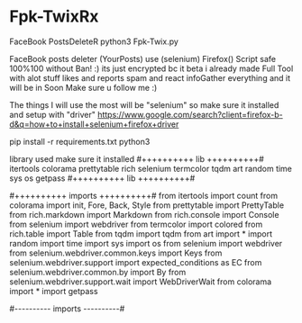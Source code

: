# Fpk-TwixRx
FaceBook PostsDeleteR
python3 Fpk-Twix.py

FaceBook posts deleter (YourPosts) use (selenium) Firefox()
Script safe 100%100 without Ban! :)
its just encrypted bc it beta i already made Full Tool with alot stuff likes and reports spam and react infoGather everything and it will be in Soon Make sure u follow me :)

The things I will use the most will be "selenium" so make sure it installed and setup with "driver" https://www.google.com/search?client=firefox-b-d&q=how+to+install+selenium+firefox+driver

pip install -r requirements.txt 
python3



library used make sure it installed 
#++++++++++ lib ++++++++++#
itertools
colorama
prettytable
rich
selenium
termcolor
tqdm
art
random
time
sys
os
getpass
#++++++++++ lib ++++++++++#

#++++++++++ imports ++++++++++#
from itertools import count
from colorama import init, Fore, Back, Style
from prettytable import PrettyTable
from rich.markdown import Markdown
from rich.console import Console
from selenium import webdriver
from termcolor import colored
from rich.table import Table
from tqdm import tqdm
from art import *
import random
import time
import sys
import os
from selenium import webdriver
from selenium.webdriver.common.keys import Keys
from selenium.webdriver.support import expected_conditions as EC
from selenium.webdriver.common.by import By
from selenium.webdriver.support.wait import WebDriverWait
from colorama import *
import getpass

#---------- imports ----------#
